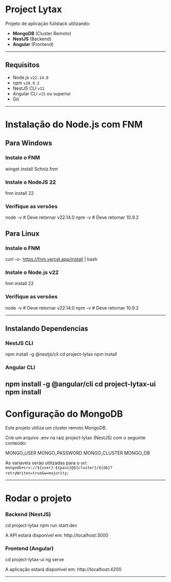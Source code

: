 # Project Lytax

Projeto de aplicação fullstack utilizando:

-  **MongoDB** (Cluster Remoto)
-  **NestJS** (Backend)
-  **Angular** (Frontend)

---

## Requisitos

- Node.js `v22.14.0`
- npm `v10.9.2`
- NestJS CLI `v11`
- Angular CLI `v15` ou superior
- Git
---

# Instalação do Node.js com FNM

## Para Windows

### Instale o FNM
winget install Schniz.fnm

### Instale o NodeJS 22
fnm install 22

### Verifique as versões
node -v  # Deve retornar v22.14.0
npm -v   # Deve retornar 10.9.2

## Para Linux
### Instale o FNM
curl -o- https://fnm.vercel.app/install | bash

### Instale o Node.js v22
fnm install 22

### Verifique as versões
node -v  # Deve retornar v22.14.0
npm -v   # Deve retornar 10.9.2

---

## Instalando Dependencias
### NestJS CLI
npm install -g @nestjs/cli
cd project-lytax
npm install

### Angular CLI
npm install -g @angular/cli
cd project-lytax-ui
npm install
---

# Configuração do MongoDB
Este projeto utiliza um cluster remoto MongoDB.

Crie um arquivo .env na raiz project-lytax (NestJS) com o seguinte conteúdo:

MONGO_USER
MONGO_PASSWORD
MONGO_CLUSTER
MONGO_DB

As variaveis serão utilizadas para o uri: `mongodb+srv://${user}:${pass}@${cluster}/${db}?retryWrites=true&w=majority`;

---

# Rodar o projeto
### Backend (NestJS)

cd project-lytax
npm run start:dev

A API estará disponível em: http://localhost:3000

### Frontend (Angular)

cd project-lytax-ui
ng serve

A aplicação estará disponível em: http://localhost:4200

---